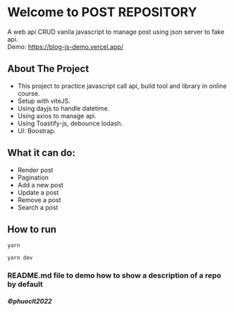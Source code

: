 # Welcome to POST REPOSITORY
 A web api CRUD vanila javascript to manage post using json server to fake api.
 </br>
 Demo: https://blog-js-demo.vercel.app/
<!-- ABOUT THE PROJECT -->
## About The Project
- This project to practice javascript call api, build tool and library in online course.
- Setup with viteJS.
- Using dayjs to handle datetime.
- Using axios to manage api.
- Using Toastify-js, debounce lodash.
- UI: Boostrap.

## What it can do:
* Render post 
* Pagination
* Add a new post
* Update a post
* Remove a post
* Search a post

## How to run
```
yarn
```
```
yarn dev
```

### README.md file to demo how to show a description of a repo by default

##### ©phuoclt2022 
